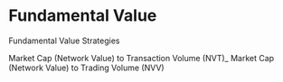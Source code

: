 # Fundamental Value 
Fundamental Value Strategies

Market Cap (Network Value) to Transaction Volume (NVT)_
Market Cap (Network Value) to Trading Volume (NVV)

